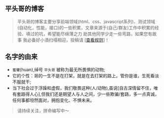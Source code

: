 ## 平头哥的博客

> 平头哥的博客主要分享前端领域(html、css、javascript系列)、测试领域(自动化，性能，接口)的一些积累，文章来源于(自己/群友)工作中积累的经验、填过的坑，希望能尽绵薄之力 助其他同学少走一些弯路，如果您有故事 我必备好小酒扫塌相迎，投稿请 [[查看规则](other/rule  "查看规则")]！

## 名字的由来
- `蜜獾`(huan),绰号 `平头哥` 被称为最无所畏惧的动物;
- 它的个性：哥的一生不是在打架，就是在去打架的路上。管你是谁，生死看淡不服就干;
- 当下社会过于浮躁和虚假，我们敬畏这种(人/动物),虽说[自古深情留不住，唯有套路得人心],但我们还是期望人与人之间，少一些欺骗/套路，多一点真诚，任何事都坦然面对，拥抱变化、不惧未来。


>请持续关注，拼命编写中～
